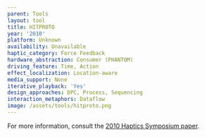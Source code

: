 ```yaml
---
parent: Tools
layout: tool
title: HITPROTO
year: '2010'
platform: Unknown
availability: Unavailable
haptic_category: Force Feedback
hardware_abstraction: Consumer (PHANTOM)
driving_feature: Time, Action
effect_localization: Location-aware
media_support: None
iterative_playback: 'Yes'
design_approaches: DPC, Process, Sequencing
interaction_metaphors: Dataflow
image: /assets/tools/hitproto.png
---
```

For more information, consult the [2010 Haptics Symposium paper](https://doi.org/10.1109/HAPTIC.2010.5444647).
